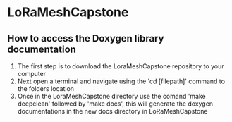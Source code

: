 # LoRaMeshCapstone

## How to access the Doxygen library documentation

1. The first step is to download the LoraMeshCapstone repository to your computer
2. Next open a terminal and navigate using the 'cd [filepath]' command to the folders location
3. Once in the LoraMeshCapstone directory use the comand 'make deepclean' followed by 'make docs', this will generate the doxygen documentations in the new docs directory in LoRaMeshCapstone